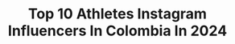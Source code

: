---
title: Top 10 Athletes Instagram Influencers In Colombia In 2024
description: >-
  Find top athletes Instagram influencers in Colombia in 2024. Most popular hashtags: #fitness #reels #crossfit.
platform: Instagram
hits: 32
text_top: Discover the best Instagram profiles on inBeat.
text_bottom: Our platform aggregates 32 Instagram influencers like this in Colombia for you to pitch.
profiles:
  - username: "deshaun"
    fullname: >-
      Deshaun Malik (Highler) 🏴‍☠️
    bio: >-
      Pro G 🪖🏴‍☠️ Watch @lastchanceu on @netflix 🍿 1st Ever Self-Branded NCAA Athlete Sac State ‘22 🎓 Collabs and UGC 📲 deshaunhighler@gmail.com @teamvktry
    location: "Colombia"
    followers: 402846
    engagement: 886
    commentsToLikes: 0.003805
    id: clfhg3x7xbuvm0j08fynuhxue
    verified: false
    hashtags: "#rockstaroriginal, #lastchanceu, #nba, #ncaa"
  - username: "santiagoherediao"
    fullname: >-
      SANTIAGO HEREDIA 🐺
    bio: >-
      Ironman 140.6 Finisher Ironman 70.3 x 3 Marathoner x 3 🏊🏻‍♂️🚴🏼🏃🏼 @underarmourlatam #athlete 🔥 Papá de @bandido_heredia
    location: "Colombia"
    followers: 33889
    engagement: 1160
    commentsToLikes: 0.027026
    id: ck8t01oiaqj6n0j786t7ufmzv
    verified: false
    hashtags: "#bestmoments, #training, #sundayrunday, #runningmotivation"
  - username: "dreathomas"
    fullname: >-
      Andrea Thomas
    bio: >-
      Making women feel strong & healthy ♡ @allyou + @soliswimwear Founder @bombshellsportswear athlete Management@andrea-thomas.com Get coached by me ✨
    location: "Colombia"
    followers: 1788777
    engagement: 143
    commentsToLikes: 0.006760
    id: cl3dd174q5ncg0i23lcp79fq9
    verified: false
    hashtags: "#bombshellsportswear, #bombshellsportwear"
  - username: "mariajosev0908"
    fullname: >-
      Maria Jose Vargas
    bio: >-
      📍 🇺🇸 / 🇨🇴 🇨🇴 National Champ 2023 🌎 CrossFit Games Teen Athlete 2021 🇧🇷 Semifinals Athlete 2023 🏠: @atalantabox 😤: @lycanfitness.co #iam1stphorm
    location: "Colombia"
    followers: 152883
    engagement: 141
    commentsToLikes: 0.008596
    id: ck8sxh7wbhdv30j784xj2aczj
    verified: false
    hashtags: "#crossfitgames, #crossfit, #crossfitteens, #iam1stphorm"
  - username: "anitaloynaz"
    fullname: >-
      Anita Loynaz | Art & Wellness
    bio: >-
      Flamenco Dancer & Gymnast Fitness & Wellness Lifestyle Mom & Business Women Nike Athlete 🇻🇪❤️🇵🇦❤️
    location: "Colombia"
    followers: 41263
    engagement: 54
    commentsToLikes: 0.036455
    id: ck0u14sv9vuoc0i19r0r8hpfk
    verified: false
    hashtags: "#nikewomen, #flamencoenpanama, #flamencodancer, #fitness"
  - username: "mariaclaraceballos89"
    fullname: >-
      Maria Clara Ceballos
    bio: >-
      Mamá de Vicente y Cristobal CrossFit Athlete 💼 @Soyhakuna 📱@comunidadnow 📧 mariaclaraceballos@gmail.com
    location: "Colombia"
    followers: 444938
    engagement: 37
    commentsToLikes: 0.015840
    id: ck8sxh8y1hdyg0j78njfdve7w
    verified: true
    hashtags: "#blw, #mariaclaraceballos, #vicenteycristobal, #maternidad"
  - username: "orianavalenti89"
    fullname: >-
      Oriana Valenti | Dentist
    bio: >-
      ▫️ENDODONCISTA ▫️Medellín - Colombia ▫️Citas (318) 2900517 ▫️@illumidentsas ▫️Pole Athlete
    location: "Colombia"
    followers: 31252
    engagement: 253
    commentsToLikes: 0.054905
    id: ckapb0xwdy7t60i78vz5s4wf7
    verified: false
    hashtags: "#girls, #odontologia, #polefitness, #envigado"
  - username: "caro_toro"
    fullname: >-
      Carolina Toro Raigosa
    bio: >-
      𝒢𝑜𝒹 𝒾𝓈 𝓁𝑜𝓋𝑒 Comunicadora Social Periodista Athlete SMART PRO @dimareswimw
    location: "Colombia"
    followers: 193401
    engagement: 258
    commentsToLikes: 0.011661
    id: ck0w3tqyxv87p0i19cy9ozkrz
    verified: false
    hashtags: ""
  - username: "laura_manrique13"
    fullname: >-
      Laura Manrique
    bio: >-
      Athlete Bikini Fitness👙 🄲🄾🄰🄲🄷 🄸🄽🅃🄴🅁🄽🄰🄲🄸🄾🄽🄰🄻 🏋🏻‍♂️ 𝔽𝕚𝕥𝕟𝕖𝕤𝕤+𝕙𝕖𝕒𝕝𝕥𝕙𝕪+𝕟𝕦𝕥𝕣𝕚𝕥𝕚𝕠𝕟 𝕔𝕠𝕒𝕔𝕙💚 Colombiana 🇨🇴 @abcfitnesspanama 🛍🛒
    location: "Colombia"
    followers: 39690
    engagement: 186
    commentsToLikes: 0.023365
    id: ck6tmt8738hn60j71nllvp2a8
    verified: false
    hashtags: "#powerwoman, #business, #trabajoenequipo, #sanvalentineday"
  - username: "dilian_jurado"
    fullname: >-
      Dilian Jurado
    bio: >-
      🇵🇦Panamá Hija del Rey #God @bpi_sports athlete @fitnessgamepty athlete Lucas 1:37 ♥️
    location: "Colombia"
    followers: 47568
    engagement: 200
    commentsToLikes: 0.025363
    id: ck14gkaeo5nkb0i19z2hym60m
    verified: false
    hashtags: "#lovewhatyoudo, #fitnesslifestyle, #focus, #panama"
---